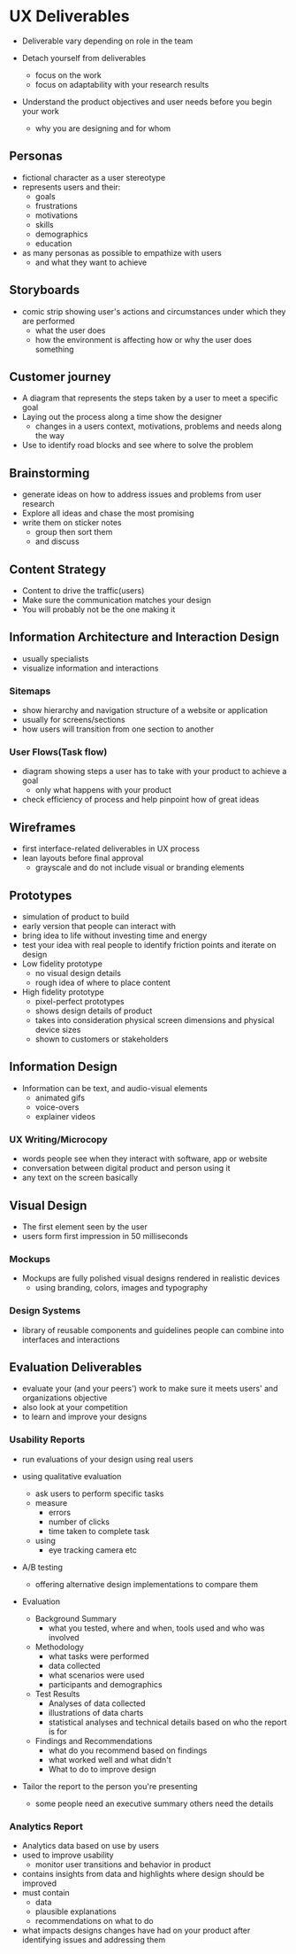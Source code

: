 # UX Deliverables

- Deliverable vary depending on role in the team
- Detach yourself from deliverables
  - focus on the work
  - focus on adaptability with your research results


- Understand the product objectives and user needs before you begin your work
  - why you are designing and for whom


## Personas

- fictional character as a user stereotype
- represents users and their:
  - goals
  - frustrations
  - motivations
  - skills
  - demographics
  - education
- as many personas as possible to empathize with users
  - and what they want to achieve


## Storyboards

- comic strip showing user's actions and circumstances under which they are performed
  - what the user does
  - how the environment is affecting how or why the user does something


## Customer journey

- A diagram that represents the steps taken by a user to meet a specific goal
- Laying out the process along a time show the designer
  - changes in a users context, motivations, problems and needs along the way
- Use to identify road blocks and see where to solve the problem


## Brainstorming

- generate ideas on how to address issues and problems from user research
- Explore all ideas and chase the most promising
- write them on sticker notes
  - group then sort them
  - and discuss


## Content Strategy

- Content to drive the traffic(users)
- Make sure the communication matches your design
- You will probably not be the one making it


## Information Architecture and Interaction Design

- usually specialists
- visualize information and interactions
  

### Sitemaps

- show hierarchy and navigation structure of a website or application
- usually for screens/sections
- how users will transition from one section to another


### User Flows(Task flow)

- diagram showing steps a user has to take with your product to achieve a goal
  - only what happens with your product
- check efficiency of process and help pinpoint how of great ideas


## Wireframes

- first interface-related deliverables in UX process
- lean layouts before final approval
  - grayscale and do not include visual or branding elements


## Prototypes

- simulation of product to build
- early version that people can interact with
- bring idea to life without investing time and energy
- test your idea with real people to identify friction points  and iterate on design
- Low fidelity prototype
  - no visual design details
  - rough idea of where to place content
- High fidelity prototype
  - pixel-perfect prototypes
  - shows design details of product
  - takes into consideration physical screen dimensions and physical device sizes
  - shown to customers or stakeholders


## Information Design

- Information can be text, and audio-visual elements
  - animated gifs
  - voice-overs
  - explainer videos


### UX Writing/Microcopy

- words people see when they interact with software, app or website
- conversation between digital product and person using it
- any text on the screen basically


## Visual Design

- The first element seen by the user
- users form first impression in 50 milliseconds
  

### Mockups

- Mockups are fully polished visual designs rendered in realistic devices
  - using branding, colors, images and typography


### Design Systems

- library of reusable components and guidelines people can combine into interfaces and interactions


## Evaluation Deliverables

- evaluate your (and your peers') work to make sure it meets users' and organizations objective
- also look at your competition
- to learn and improve your designs


### Usability Reports

- run evaluations of your design using real users
- using qualitative evaluation
  - ask users to perform specific tasks
  - measure
    - errors
    - number of clicks
    - time taken to complete task
  - using 
    - eye tracking camera etc
- A/B testing
  - offering alternative design implementations to compare them

- Evaluation
  - Background Summary 
    - what you tested, where and when, tools used and who was involved
  - Methodology
    - what tasks were performed
    - data collected
    - what scenarios were used
    - participants and demographics
  - Test Results
    - Analyses of data collected
    - illustrations of data charts
    - statistical analyses and technical details based on who the report is for
  - Findings and Recommendations
    - what do you recommend based on findings
    - what worked well and what didn't
    - What to do to improve design

- Tailor the report to the person you're presenting
  - some people need an executive summary others need the details


### Analytics Report

- Analytics data based on use by users
- used to improve usability
  - monitor user transitions and behavior in product
- contains insights from data and highlights where design should be improved
- must contain
  - data
  - plausible explanations
  - recommendations on what to do
- what impacts designs changes have had on your product after identifying issues and addressing them

